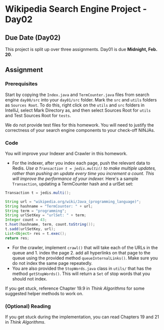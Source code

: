 # Wikipedia Search Engine Project - Day02

## Due Date (Day02)

This project is split up over three assignments.  Day01 is due **Midnight, Feb. 20**.

## Assignment

### Prerequisites

Start by copying the `Index.java` and `TermCounter.java` files from search engine `day00/src` into your `day01/src` folder. Mark the `src` and `utils` folders as `Sources Root`.  To do this, right click on the `utils` and `src` folders in IntelliJ, select Mark Directory as, and then select Sources Root for `utils` and Test Sources Root for `tests`.

We do not provide test files for this homework. You will need to justify the correctness of your search engine components to your check-off NINJAs.

### Code

You will improve your Indexer and Crawler in this homework.

* For the indexer, after you index each page, push the relevant data to Redis. *Use a `Transaction t = jedis.multi()` to make multiple updates, rather than pushing an update every time you increment a count. This will improve the performance of your indexer.* Here's a sample `Transaction`, updating a TermCounter hash and a urlSet set:
```java
Transaction t = jedis.multi();

String url = "wikipedia.org/wiki/Java_(programming_language)";
String hashname = "TermCounter: " + url;
String term = "programming";
String urlSetKey = "urlSet: " + term;
Integer count = 43;
t.hset(hashname, term, count.toString());
t.sadd(urlSetKey, url);
List<Object> res = t.exec();
return res;
```
* For the crawler, implement `crawl()` that will take each of the URLs in the queue and 1. index the page 2. add all hyperlinks on that page to the queue using the provided method `queueInternalLinks()`. Make sure you do not index the same page repeatedly.
* You are also provided the `StopWords.java` class in `utils/` that has the method `getStopWords()`. This will return a `Set` of stop words that you should not index.

If you get stuck, reference Chapter 19.9 in *Think Algorithms* for some suggested helper methods to work on.


### (Optional) Reading

If you get stuck during the implementation, you can read Chapters 19 and 21 in *Think Algorithms*.
